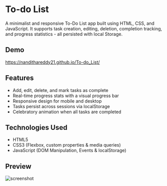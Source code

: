 # To-do List 

A minimalist and responsive To-Do List app built using HTML, CSS, and JavaScript. It supports task creation, editing, deletion, completion tracking, and progress statistics - all persisted with local Storage.

## Demo
https://nandithareddy21.github.io/To-do_List/

## Features

- Add, edit, delete, and mark tasks as complete
- Real-time progress stats with a visual progress bar
- Responsive design for mobile and desktop
- Tasks persist across sessions via localStorage
- Celebratory animation when all tasks are completed


## Technologies Used
- HTML5
- CSS3 (Flexbox, custom properties & media queries)
- JavaScript (DOM Manipulation, Events & localStorage)


## Preview
![screenshot](https://github.com/user-attachments/assets/b415a373-5d9d-4f59-99d1-3ffdd0728412)

